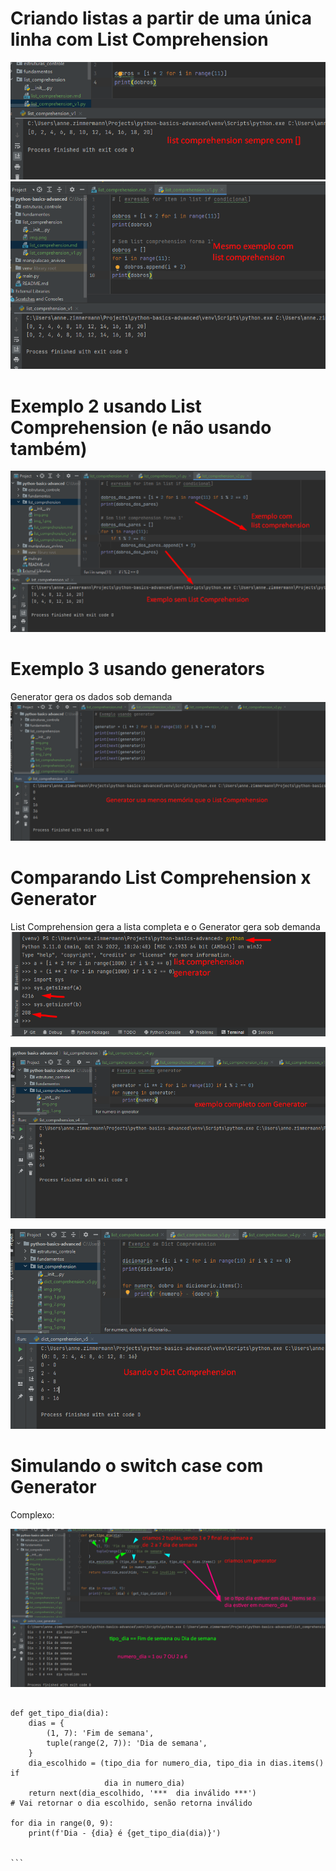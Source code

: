 # Criando listas a partir de uma única linha com List Comprehension

![img.png](img.png)
![img_1.png](img_1.png)


# Exemplo 2 usando List Comprehension (e não usando também)

![img_2.png](img_2.png)


# Exemplo 3 usando generators
Generator gera os dados sob demanda
![img_3.png](img_3.png)


# Comparando List Comprehension x Generator
List Comprehension gera a lista completa e o Generator gera sob demanda
![img_4.png](img_4.png)

![img_5.png](img_5.png)

![img_6.png](img_6.png)

# Simulando o switch case com Generator 

Complexo:

![img_7.png](img_7.png)

````

def get_tipo_dia(dia):
    dias = {
        (1, 7): 'Fim de semana',
        tuple(range(2, 7)): 'Dia de semana',
    }
    dia_escolhido = (tipo_dia for numero_dia, tipo_dia in dias.items() if
                     dia in numero_dia)
    return next(dia_escolhido, '***  dia inválido ***')
# Vai retornar o dia escolhido, senão retorna inválido

for dia in range(0, 9):
    print(f'Dia - {dia} é {get_tipo_dia(dia)}')


```
